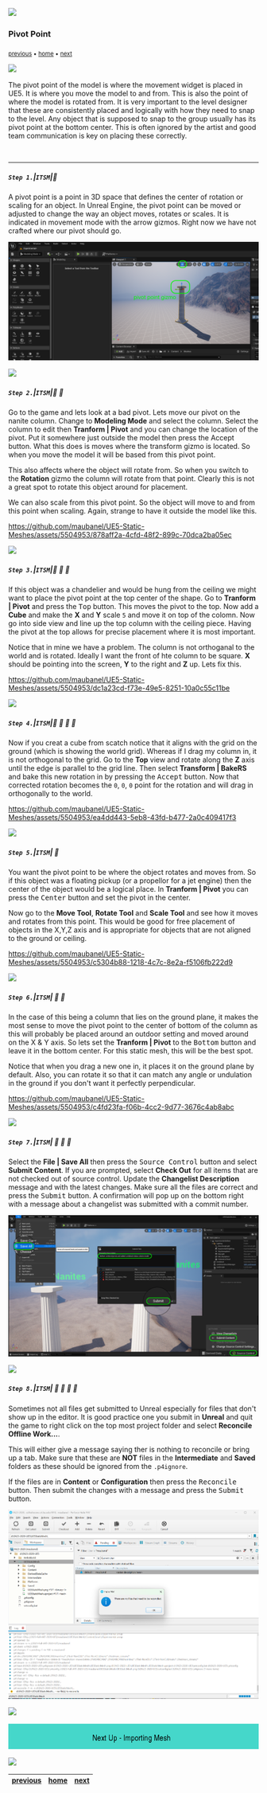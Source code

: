 ![](../images/line3.png)

### Pivot Point

<sub>[previous](../basic-column-iv/README.md#user-content-basic-column-iv) • [home](../README.md#user-content-ue5-intro-to-static-meshes) • [next](../collisions/README.md#user-content-collisions)</sub>

![](../images/line3.png)

The pivot point of the model is where the movement widget is placed in UE5.  It is where you move the model to and from.  This is also the point of where the model is rotated from.  It is very important to the level designer that these are consistently placed and logically with how they need to snap to the level.  Any object that is supposed to snap to the group usually has its pivot point at the bottom center.  This is often ignored by the artist and good team communication is key on placing these correctly.

<br>

---

##### `Step 1.`\|`ITSM`|:small_blue_diamond:

A pivot point is a point in 3D space that defines the center of rotation or scaling for an object. In Unreal Engine, the pivot point can be moved or adjusted to change the way an object moves, rotates or scales. It is indicated in movement mode with the arrow gizmos. Right now we have not crafted where our pivot should go.

![show pivot point](images/ppGizmo.png)

![](../images/line2.png)

##### `Step 2.`\|`ITSM`|:small_blue_diamond: :small_blue_diamond: 

Go to the game and lets look at a bad pivot.  Lets move our pivot on the nanite column.  Change to **Modeling Mode** and select the column. Select the column to edit then **Tranform | Pivot** and you can change the location of the pivot.  Put it somewhere just outside the model then press the <kbc>Accept</kbd> button. What this does is moves where the transform gizmo is located.  So when you move the model it will be based from this pivot point. 

This also affects where the object will rotate from.  So when you switch to the **Rotation** gizmo the column will rotate from that point.  Clearly this is not a great spot to rotate this object around for placement.

We can also scale from this pivot point.  So the object will move to and from this point when scaling.  Again, strange to have it outside the model like this.

https://github.com/maubanel/UE5-Static-Meshes/assets/5504953/878aff2a-4cfd-48f2-899c-70dca2ba05ec


![](../images/line2.png)

##### `Step 3.`\|`ITSM`|:small_blue_diamond: :small_blue_diamond: :small_blue_diamond:

If this object was a chandelier and would be hung from the ceiling we might want to place the pivot point at the top center of the shape. Go to **Tranform | Pivot** and press the <kbd>Top</kbd> button.  This moves the pivot to the top.  Now add a **Cube** and make the **X** and **Y** scale `5` and move it on top of the colomn.  Now go into side view and line up the top column with the ceiling piece.  Having the pivot at the top allows for precise placement where it is most important.

Notice that in mine we have a problem.  The column is not orthoganal to the world and is rotated.  Ideally I want the front of hte column to be square.  **X** should be pointing into the screen, **Y** to the right and **Z** up.  Lets fix this.

https://github.com/maubanel/UE5-Static-Meshes/assets/5504953/dc1a23cd-f73e-49e5-8251-10a0c55c11be

![](../images/line2.png)

##### `Step 4.`\|`ITSM`|:small_blue_diamond: :small_blue_diamond: :small_blue_diamond: :small_blue_diamond:

Now if you creat a cube from scatch notice that it aligns with the grid on the ground (which is showing the world grid).  Whereas if I drag my column in, it is not orthogonal to the grid.  Go to the **Top** view and rotate along the **Z** axis until the edge is parallel to the grid line.  Then select **Transform | BakeRS** and bake this new rotation in by pressing the <kbd>Accept</kbd> button. Now that corrected rotation becomes the `0`, `0`, `0` point for the rotation and will drag in orthogonally to the world.

https://github.com/maubanel/UE5-Static-Meshes/assets/5504953/ea4dd443-5eb8-43fd-b477-2a0c409417f3

![](../images/line2.png)

##### `Step 5.`\|`ITSM`| :small_orange_diamond:

You want the pivot point to be where the object rotates and moves from.  So if this object was a floating pickup (or a propellor for a jet engine) then the center of the object would be a logical place.  In **Tranform | Pivot** you can press the <kbd>Center</kbd> button and set the pivot in the center.  

Now go to the **Move Tool**, **Rotate Tool** and **Scale Tool** and see how it moves and rotates from this point.  This would be good for free placement of objects in the X,Y,Z axis and is appropriate for objects that are not aligned to the ground or ceiling.

https://github.com/maubanel/UE5-Static-Meshes/assets/5504953/c5304b88-1218-4c7c-8e2a-f5106fb222d9

![](../images/line2.png)

##### `Step 6.`\|`ITSM`| :small_orange_diamond: :small_blue_diamond:

In the case of this being a column that lies on the ground plane, it makes the most sense to move the pivot point to the center of bottom of the column as this will probably be placed around an outdoor setting and moved around on the X & Y axis.  So lets set the **Tranform | Pivot** to the <kbd>Bottom</kbd> button and leave it in the bottom center.  For this static mesh, this will be the best spot.  

Notice that when you drag a new one in, it places it on the ground plane by default.  Also, you can rotate it so that it can match any angle or undulation in the ground if you don't want it perfectly perpendicular.

https://github.com/maubanel/UE5-Static-Meshes/assets/5504953/c4fd23fa-f06b-4cc2-9d77-3676c4ab8abc

![](../images/line2.png)

##### `Step 7.`\|`ITSM`| :small_orange_diamond: :small_blue_diamond: :small_blue_diamond:

Select the **File | Save All** then press the <kbd>Source Control</kbd> button and select **Submit Content**.  If you are prompted, select **Check Out** for all items that are not checked out of source control. Update the **Changelist Description** message and with the latest changes. Make sure all the files are correct and press the <kbd>Submit</kbd> button. A confirmation will pop up on the bottom right with a message about a changelist was submitted with a commit number.

![save all and submit to perforce](images/submitP4.png)

![](../images/line2.png)

##### `Step 8.`\|`ITSM`| :small_orange_diamond: :small_blue_diamond: :small_blue_diamond: :small_blue_diamond:

Sometimes not all files get submitted to Unreal especially for files that don't show up in the editor.  It is good practice one you submit in **Unreal** and quit the game to right click on the top most project folder and select **Reconcile Offline Work...**.

This will either give a message saying ther is nothing to reconcile or bring up a tab.  Make sure that these are **NOT** files in the **Intermediate** and **Saved** folders as these should be ignored from the `.p4ignore`.

If the files are in **Content** or **Configuration** then press the <kbd>Reconcile</kbd> button.  Then submit the changes with a message and press the <kbd>Submit</kbd> button.

![reconcile offline content](images/reconcile.png)

![](../images/line.png)

<!-- <img src="https://via.placeholder.com/1000x100/45D7CA/000000/?text=Next Up - ADD NEXT TITLE"> -->
![next up next tile](images/banner.png)

![](../images/line.png)

| [previous](../basic-column-iv/README.md#user-content-basic-column-iv)| [home](../README.md#user-content-ue5-intro-to-static-meshes) | [next](../collisions/README.md#user-content-collisions)|
|---|---|---|
